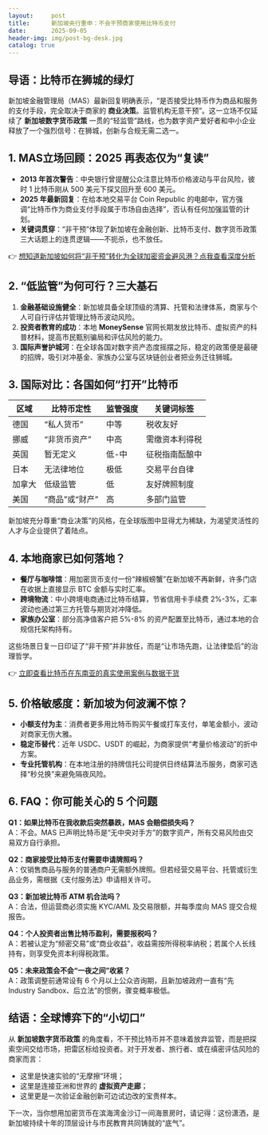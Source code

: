 ```yaml
---
layout:     post
title:      新加坡央行重申：不会干预商家使用比特币支付
date:       2025-09-05
header-img: img/post-bg-desk.jpg
catalog: true
---
```


## 导语：比特币在狮城的绿灯
新加坡金融管理局（MAS）最新回复明确表示，“是否接受比特币作为商品和服务的支付手段，完全取决于商家的 **商业决策**。监管机构无意干预”。这一立场不仅延续了 **新加坡数字货币政策** 一贯的“轻监管”路线，也为数字资产爱好者和中小企业释放了一个强烈信号：在狮城，创新与合规无需二选一。

## 1. MAS立场回顾：2025 再表态仅为“复读”
- **2013 年首次警告**：中央银行曾提醒公众注意比特币价格波动与平台风险，彼时 1 比特币刚从 500 美元下探又回升至 600 美元。
- **2025 年最新回复**：在给本地交易平台 Coin Republic 的电邮中，官方强调“比特币作为商业支付手段属于市场自由选择”，否认有任何加强监管的计划。
- **关键词贯穿**：“非干预”体现了新加坡在金融创新、比特币支付、数字货币政策三大话题上的连贯逻辑——不扼杀，也不放任。

👉 [想知道新加坡如何将“非干预”转化为全球加密资金避风港？点我查看深度分析](https://okxdog.com/)

## 2. “低监管”为何可行？三大基石
1. **金融基础设施健全**：新加坡具备全球顶级的清算、托管和法律体系，商家与个人可自行评估并管理比特币波动风险。
2. **投资者教育的成功**：本地 **MoneySense** 官网长期发放比特币、虚拟资产的科普材料，提高市民甄别骗局和评估风险的能力。
3. **国际声誉护城河**：在全球各国对数字资产态度摇摆之际，稳定的政策便是最硬的招牌，吸引对冲基金、家族办公室与区块链创业者把业务迁往狮城。

## 3. 国际对比：各国如何“打开”比特币
| 区域 | 比特币定性 | 监管强度 | 关键词标签 |
|---|---|---|---|
| 德国 | “私人货币” | 中等 | 税收友好 |
| 挪威 | “非货币资产” | 中高 | 需缴资本利得税 |
| 英国 | 暂无定义 | 低-中 | 征税指南酝酿中 |
| 日本 | 无法律地位 | 极低 | 交易平台自律 |
| 加拿大 | 低级监管 | 低 | 友好牌照制度 |
| 美国 | “商品”或“财产” | 高 | 多部门监管 |

新加坡充分尊重“商业决策”的风格，在全球版图中显得尤为稀缺，为渴望灵活性的人才与企业提供了着陆点。

## 4. 本地商家已如何落地？
- **餐厅与咖啡馆**：用加密货币支付一份“辣椒螃蟹”在新加坡不再新鲜，许多门店在收据上直接显示 BTC 金额与实时汇率。
- **跨境物流**：中小跨境电商通过比特币结算，节省信用卡手续费 2%-3%，汇率波动也通过第三方托管与期货对冲降低。
- **家族办公室**：部分高净值客户把 5%-8% 的资产配置至比特币，通过本地的合规信托架构持有。

这些场景日复一日印证了“非干预”并非放任，而是“让市场先跑，让法律垫后”的治理哲学。

👉 [立即查看比特币在东南亚的真实使用案例与数据干货](https://okxdog.com/)

## 5. 价格敏感度：新加坡为何波澜不惊？
- **小额支付为主**：消费者更多用比特币购买午餐或打车支付，单笔金额小，波动对商家无伤大雅。
- **稳定币替代**：近年 USDC、USDT 的崛起，为商家提供“考量价格波动”的折中方案。
- **专业托管机构**：在本地注册的持牌信托公司提供日终结算法币服务，商家可选择“秒兑换”来避免隔夜风险。

## 6. FAQ：你可能关心的 5 个问题

**Q1：如果比特币在我收款后突然暴跌，MAS 会赔偿损失吗？**  
A：不会。MAS 已声明比特币是“无中央对手方”的数字资产，所有交易风险由交易双方自行承担。

**Q2：商家接受比特币支付需要申请牌照吗？**  
A：仅销售商品与服务的普通商户无需额外牌照。但若经营交易平台、托管或衍生品业务，需根据《支付服务法》申请相关许可。

**Q3：新加坡比特币 ATM 机合法吗？**  
A：合法，但运营商必须实施 KYC/AML 及交易限额，并每季度向 MAS 提交合规报告。

**Q4：个人投资者出售比特币盈利，需要报税吗？**  
A：若被认定为“频密交易”或“商业收益”，收益需按所得税率纳税；若属个人长线持有，则享受免资本利得税政策。

**Q5：未来政策会不会“一夜之间”收紧？**  
A：政策调整前通常设有 6 个月以上公众咨询期，且新加坡政府一直有“先 Industry Sandbox、后立法”的惯例，骤变概率极低。

## 结语：全球博弈下的“小切口”
从 **新加坡数字货币政策** 的角度看，不干预比特币并不意味着放弃监管，而是把探索空间交给市场，把雷区标给投资者。对于开发者、旅行者、或在缜密评估风险的商家而言：  
- 这里是快速实验的“无摩擦”环境；  
- 这里是连接亚洲和世界的 **虚拟资产走廊**；  
- 这里更是一次验证金融创新可边试边改的宝贵样本。  

下一次，当你想用加密货币在滨海湾金沙订一间海景房时，请记得：这份潇洒，是新加坡持续十年的顶层设计与市民教育共同铸就的“底气”。
